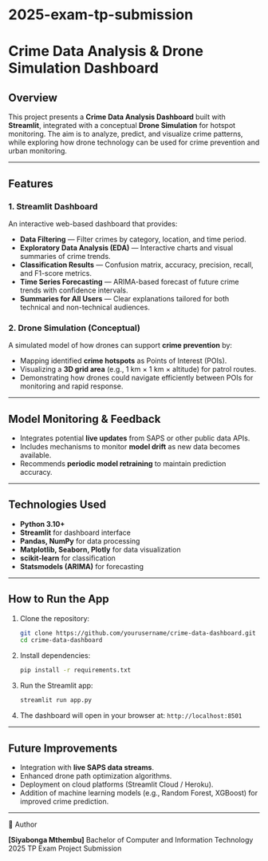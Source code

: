 # 2025-exam-tp-submission

# Crime Data Analysis & Drone Simulation Dashboard

##  Overview

This project presents a **Crime Data Analysis Dashboard** built with **Streamlit**, integrated with a conceptual **Drone Simulation** for hotspot monitoring.
The aim is to analyze, predict, and visualize crime patterns, while exploring how drone technology can be used for crime prevention and urban monitoring.

---

##  Features

###  1. Streamlit Dashboard

An interactive web-based dashboard that provides:

* **Data Filtering** — Filter crimes by category, location, and time period.
* **Exploratory Data Analysis (EDA)** — Interactive charts and visual summaries of crime trends.
* **Classification Results** — Confusion matrix, accuracy, precision, recall, and F1-score metrics.
* **Time Series Forecasting** — ARIMA-based forecast of future crime trends with confidence intervals.
* **Summaries for All Users** — Clear explanations tailored for both technical and non-technical audiences.

###  2. Drone Simulation (Conceptual)

A simulated model of how drones can support **crime prevention** by:

* Mapping identified **crime hotspots** as Points of Interest (POIs).
* Visualizing a **3D grid area** (e.g., 1 km × 1 km × altitude) for patrol routes.
* Demonstrating how drones could navigate efficiently between POIs for monitoring and rapid response.

---

## Model Monitoring & Feedback

* Integrates potential **live updates** from SAPS or other public data APIs.
* Includes mechanisms to monitor **model drift** as new data becomes available.
* Recommends **periodic model retraining** to maintain prediction accuracy.

---

## Technologies Used

* **Python 3.10+**
* **Streamlit** for dashboard interface
* **Pandas, NumPy** for data processing
* **Matplotlib, Seaborn, Plotly** for data visualization
* **scikit-learn** for classification
* **Statsmodels (ARIMA)** for forecasting

---

## How to Run the App

1. Clone the repository:

   ```bash
   git clone https://github.com/yourusername/crime-data-dashboard.git
   cd crime-data-dashboard
   ```
2. Install dependencies:

   ```bash
   pip install -r requirements.txt
   ```
3. Run the Streamlit app:

   ```bash
   streamlit run app.py
   ```
4. The dashboard will open in your browser at:
   `http://localhost:8501`

---

##  Future Improvements

* Integration with **live SAPS data streams**.
* Enhanced drone path optimization algorithms.
* Deployment on cloud platforms (Streamlit Cloud / Heroku).
* Addition of machine learning models (e.g., Random Forest, XGBoost) for improved crime prediction.

---

 👤 Author

**[Siyabonga Mthembu]**
Bachelor of Computer and Information Technology
2025 TP Exam Project Submission
